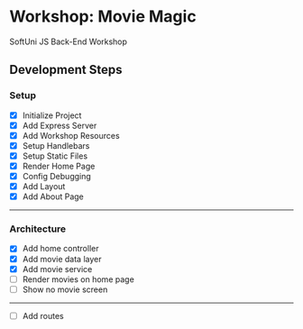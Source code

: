 # Workshop: Movie Magic
SoftUni JS Back-End Workshop

## Development Steps

### Setup
- [x] Initialize Project
- [x] Add Express Server
- [x] Add Workshop Resources
- [x] Setup Handlebars
- [x] Setup Static Files
- [x] Render Home Page
- [x] Config Debugging
- [x] Add Layout
- [x] Add About Page
---

### Architecture
- [x] Add home controller
- [x] Add movie data layer
- [x] Add movie service
- [ ] Render movies on home page
- [ ] Show no movie screen
---
- [ ] Add routes
